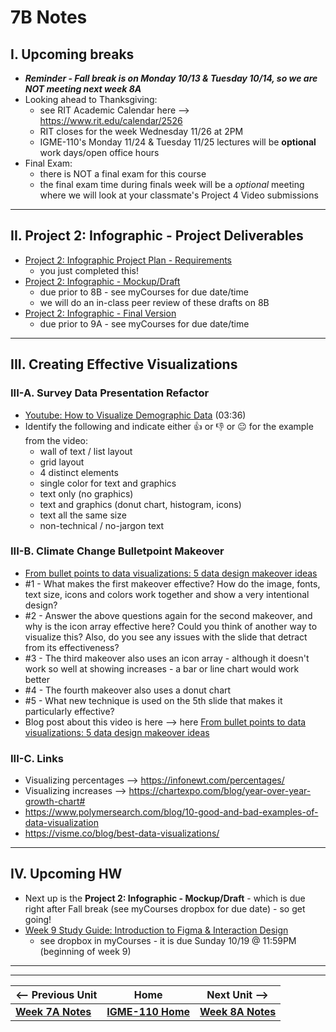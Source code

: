 # 7B Notes

## I. Upcoming breaks
- ***Reminder - Fall break is on Monday 10/13 & Tuesday 10/14, so we are NOT meeting next week 8A***
- Looking ahead to Thanksgiving:
   - see RIT Academic Calendar here --> https://www.rit.edu/calendar/2526
   - RIT closes for the week Wednesday 11/26 at 2PM
   - IGME-110's Monday 11/24 & Tuesday 11/25 lectures will be **optional** work days/open office hours
- Final Exam:
  - there is NOT a final exam for this course
  - the final exam time during finals week will be a *optional* meeting where we will look at your classmate's Project 4 Video submissions

---

## II. Project 2: Infographic - Project Deliverables
- [Project 2: Infographic Project Plan - Requirements](../documents/p2-project-plan.md)
  - you just completed this!
- [Project 2: Infographic - Mockup/Draft](../documents/p2-mockup-draft.md)
  - due prior to 8B - see myCourses for due date/time
  - we will do an in-class peer review of these drafts on 8B
- [Project 2: Infographic - Final Version](../documents/p2-final.md)
  - due prior to 9A - see myCourses for due date/time
 
---

## III. Creating Effective Visualizations

### III-A. Survey Data Presentation Refactor

- [Youtube: How to Visualize Demographic Data](https://www.youtube.com/watch?v=8K7m4plOiuc) (03:36)
- Identify the following and indicate either 👍 or 👎 or 😐 for the example from the video:
  - wall of text / list layout
  - grid layout
  - 4 distinct elements
  - single color for text and graphics
  - text only (no graphics)
  - text and graphics (donut chart, histogram, icons)
  - text all the same size
  - non-technical / no-jargon text

### III-B. Climate Change Bulletpoint Makeover 

- [From bullet points to data visualizations: 5 data design makeover ideas](https://www.youtube.com/watch?v=xqgkqibkTXo)
- #1 - What makes the first makeover effective? How do the image, fonts, text size, icons and colors work together and show a very intentional design?
- #2 - Answer the above questions again for the second makeover, and why is the icon array effective here? Could you think of another way to visualize this? Also, do you see any issues with the slide that detract from its effectiveness?
- #3 - The third makeover also uses an icon array - although it doesn't work so well at showing increases - a bar or line chart would work better
- #4 - The fourth makeover also uses a donut chart
- #5 - What new technique is used on the 5th slide that makes it particularly effective?
- Blog post about this video is here -->  here [From bullet points to data visualizations: 5 data design makeover ideas](https://www.echorivera.com/blog/dataviz-makeover-single-percentages)


### III-C. Links
- Visualizing percentages --> https://infonewt.com/percentages/
- Visualizing increases --> https://chartexpo.com/blog/year-over-year-growth-chart#
- https://www.polymersearch.com/blog/10-good-and-bad-examples-of-data-visualization
- https://visme.co/blog/best-data-visualizations/

---

## IV. Upcoming HW
- Next up is the **Project 2: Infographic - Mockup/Draft** - which is due right after Fall break (see myCourses dropbox for due date) - so get going!
- [Week 9 Study Guide: Introduction to Figma & Interaction Design](https://docs.google.com/document/d/1nlwsaJXJozfZu4VocByOHxetIghnsTwGtABZgRNFOCc/edit?usp=sharing)
  - see dropbox in myCourses - it is due Sunday 10/19 @ 11:59PM (beginning of week 9)
 
---
---

| <-- Previous Unit | Home | Next Unit -->
| --- | --- | --- 
|   [**Week 7A Notes**](7A.md)  |  [**IGME-110 Home**](../) | [**Week 8A Notes**](8A.md)
